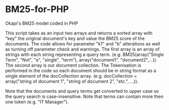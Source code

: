 # BM25-for-PHP
Okapi's BM25 model coded in PHP

This script takes as an input two arrays and returns a sorted array with "key" the original document's key and value the BM25 score of the documents. 
The code allows for parameter "k1" and "b" alterations as well as turning off parameter check and warnings. 
The first array is an array of strings with each string representing a query term. (e.g. BM25(array("Single Term", "Not", "a", "single", "term"), array("document1", "document2",...)).    
The second array is our document collection. The Tokenisation is performed in the code so each document should be in string format as a single element of the docCollection array. (e.g. docCollection = array("string of document 1", "string of document 2", "etc.", ...)).

Note that the documents and query terms get converted to upper case so the query search is case-insensitive. 
Note that terms can contain more then one token (e.g. "IT Manager"). 
